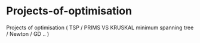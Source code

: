 # Projects-of-optimisation
Projects of optimisation ( TSP / PRIMS VS KRUSKAL minimum spanning tree / Newton / GD .. )
